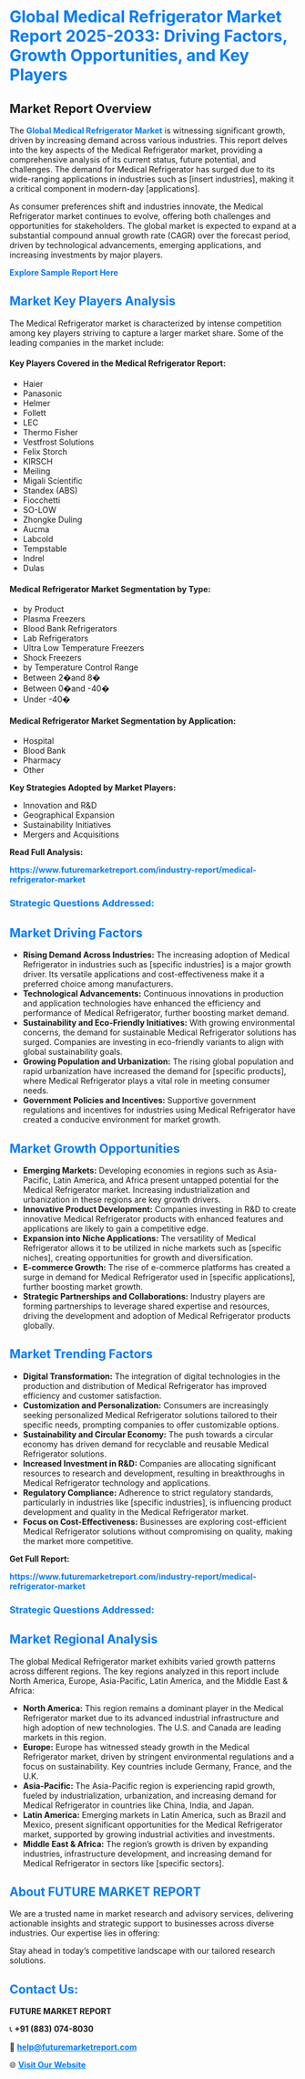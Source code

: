 <h1 style="color: #007BFF;">Global Medical Refrigerator Market Report 2025-2033: Driving Factors, Growth Opportunities, and Key Players</h1>

<section id="overview">
<h2>Market Report Overview</h2>
<p>The <a href="https://www.futuremarketreport.com/industry-report/medical-refrigerator-market" style="color: #007BFF; text-decoration: none;"><strong>Global Medical Refrigerator Market</strong></a> is witnessing significant growth, driven by increasing demand across various industries. This report delves into the key aspects of the Medical Refrigerator market, providing a comprehensive analysis of its current status, future potential, and challenges. The demand for Medical Refrigerator has surged due to its wide-ranging applications in industries such as [insert industries], making it a critical component in modern-day [applications].</p>
<p>As consumer preferences shift and industries innovate, the Medical Refrigerator market continues to evolve, offering both challenges and opportunities for stakeholders. The global market is expected to expand at a substantial compound annual growth rate (CAGR) over the forecast period, driven by technological advancements, emerging applications, and increasing investments by major players.</p>
</section>

<section id="overview">
<p><a href="https://www.futuremarketreport.com/request-sample/reportId=91322" style="color: #007BFF; text-decoration: none;"><strong>Explore Sample Report Here</strong></a></p>
</section>

<section id="key-players">
<h2 style="color: #007BFF;">Market Key Players Analysis</h2>
<p>The Medical Refrigerator market is characterized by intense competition among key players striving to capture a larger market share. Some of the leading companies in the market include:</p>
<h4>Key Players Covered in the Medical Refrigerator Report:</h4>
<ul><li>Haier</li><li>Panasonic</li><li>Helmer</li><li>Follett</li><li>LEC</li><li>Thermo Fisher</li><li>Vestfrost Solutions</li><li>Felix Storch</li><li>KIRSCH</li><li>Meiling</li><li>Migali Scientific</li><li>Standex (ABS)</li><li>Fiocchetti</li><li>SO-LOW</li><li>Zhongke Duling</li><li>Aucma</li><li>Labcold</li><li>Tempstable</li><li>Indrel</li><li>Dulas</li></ul>
<h4>Medical Refrigerator Market Segmentation by Type:</h4>
<ul><li>by Product</li><li>Plasma Freezers</li><li>Blood Bank Refrigerators</li><li>Lab Refrigerators</li><li>Ultra Low Temperature Freezers</li><li>Shock Freezers</li><li>by Temperature Control Range</li><li>Between 2�and 8�</li><li>Between 0�and -40�</li><li>Under -40�</li></ul>

<h4>Medical Refrigerator Market Segmentation by Application:</h4>
<ul><li>Hospital</li><li>Blood Bank</li><li>Pharmacy</li><li>Other</li></ul>
<p><strong>Key Strategies Adopted by Market Players:</strong></p>
<ul>
<li>Innovation and R&D</li>
<li>Geographical Expansion</li>
<li>Sustainability Initiatives</li>
<li>Mergers and Acquisitions</li>
</ul>
</section>

<section>
<p><strong>Read Full Analysis: </strong></p><a href="https://www.futuremarketreport.com/industry-report/medical-refrigerator-market" style="color: #007BFF; text-decoration: none;"><strong>https://www.futuremarketreport.com/industry-report/medical-refrigerator-market</strong></a>
<h3 style="color: #007BFF;">Strategic Questions Addressed:</h3>
</section>

<section id="driving-factors">
<h2 style="color: #007BFF;">Market Driving Factors</h2>
<ul>
<li><strong>Rising Demand Across Industries:</strong> The increasing adoption of Medical Refrigerator in industries such as [specific industries] is a major growth driver. Its versatile applications and cost-effectiveness make it a preferred choice among manufacturers.</li>
<li><strong>Technological Advancements:</strong> Continuous innovations in production and application technologies have enhanced the efficiency and performance of Medical Refrigerator, further boosting market demand.</li>
<li><strong>Sustainability and Eco-Friendly Initiatives:</strong> With growing environmental concerns, the demand for sustainable Medical Refrigerator solutions has surged. Companies are investing in eco-friendly variants to align with global sustainability goals.</li>
<li><strong>Growing Population and Urbanization:</strong> The rising global population and rapid urbanization have increased the demand for [specific products], where Medical Refrigerator plays a vital role in meeting consumer needs.</li>
<li><strong>Government Policies and Incentives:</strong> Supportive government regulations and incentives for industries using Medical Refrigerator have created a conducive environment for market growth.</li>
</ul>
</section>

<section id="growth-opportunities">
<h2 style="color: #007BFF;">Market Growth Opportunities</h2>
<ul>
<li><strong>Emerging Markets:</strong> Developing economies in regions such as Asia-Pacific, Latin America, and Africa present untapped potential for the Medical Refrigerator market. Increasing industrialization and urbanization in these regions are key growth drivers.</li>
<li><strong>Innovative Product Development:</strong> Companies investing in R&D to create innovative Medical Refrigerator products with enhanced features and applications are likely to gain a competitive edge.</li>
<li><strong>Expansion into Niche Applications:</strong> The versatility of Medical Refrigerator allows it to be utilized in niche markets such as [specific niches], creating opportunities for growth and diversification.</li>
<li><strong>E-commerce Growth:</strong> The rise of e-commerce platforms has created a surge in demand for Medical Refrigerator used in [specific applications], further boosting market growth.</li>
<li><strong>Strategic Partnerships and Collaborations:</strong> Industry players are forming partnerships to leverage shared expertise and resources, driving the development and adoption of Medical Refrigerator products globally.</li>
</ul>
</section>

<section id="trending-factors">
<h2 style="color: #007BFF;">Market Trending Factors</h2>
<ul>
<li><strong>Digital Transformation:</strong> The integration of digital technologies in the production and distribution of Medical Refrigerator has improved efficiency and customer satisfaction.</li>
<li><strong>Customization and Personalization:</strong> Consumers are increasingly seeking personalized Medical Refrigerator solutions tailored to their specific needs, prompting companies to offer customizable options.</li>
<li><strong>Sustainability and Circular Economy:</strong> The push towards a circular economy has driven demand for recyclable and reusable Medical Refrigerator solutions.</li>
<li><strong>Increased Investment in R&D:</strong> Companies are allocating significant resources to research and development, resulting in breakthroughs in Medical Refrigerator technology and applications.</li>
<li><strong>Regulatory Compliance:</strong> Adherence to strict regulatory standards, particularly in industries like [specific industries], is influencing product development and quality in the Medical Refrigerator market.</li>
<li><strong>Focus on Cost-Effectiveness:</strong> Businesses are exploring cost-efficient Medical Refrigerator solutions without compromising on quality, making the market more competitive.</li>
</ul>
</section>

<section>
<p><strong>Get Full Report: </strong></p><a href="https://www.futuremarketreport.com/industry-report/medical-refrigerator-market" style="color: #007BFF; text-decoration: none;"><strong>https://www.futuremarketreport.com/industry-report/medical-refrigerator-market</strong></a>
<h3 style="color: #007BFF;">Strategic Questions Addressed:</h3>
</section>


<section id="regional-analysis">
<h2 style="color: #007BFF;">Market Regional Analysis</h2>
<p>The global Medical Refrigerator market exhibits varied growth patterns across different regions. The key regions analyzed in this report include North America, Europe, Asia-Pacific, Latin America, and the Middle East & Africa:</p>
<ul>
<li><strong>North America:</strong> This region remains a dominant player in the Medical Refrigerator market due to its advanced industrial infrastructure and high adoption of new technologies. The U.S. and Canada are leading markets in this region.</li>
<li><strong>Europe:</strong> Europe has witnessed steady growth in the Medical Refrigerator market, driven by stringent environmental regulations and a focus on sustainability. Key countries include Germany, France, and the U.K.</li>
<li><strong>Asia-Pacific:</strong> The Asia-Pacific region is experiencing rapid growth, fueled by industrialization, urbanization, and increasing demand for Medical Refrigerator in countries like China, India, and Japan.</li>
<li><strong>Latin America:</strong> Emerging markets in Latin America, such as Brazil and Mexico, present significant opportunities for the Medical Refrigerator market, supported by growing industrial activities and investments.</li>
<li><strong>Middle East & Africa:</strong> The region’s growth is driven by expanding industries, infrastructure development, and increasing demand for Medical Refrigerator in sectors like [specific sectors].</li>
</ul>
</section>

<footer>
<h2 style="color: #007BFF;">About FUTURE MARKET REPORT</h2>
<p>We are a trusted name in market research and advisory services, delivering actionable insights and strategic support to businesses across diverse industries. Our expertise lies in offering:</p>

<p>Stay ahead in today’s competitive landscape with our tailored research solutions.</p>

<h2 style="color: #007BFF;">Contact Us:</h2>
<p><strong>FUTURE MARKET REPORT</strong></p>
<p>📞 <strong>+91 (883) 074-8030</strong></p>
<p>📧 <strong><a href="mailto:help@futuremarketreport.com" style="color: #007BFF;">help@futuremarketreport.com</a></strong></p>
<p>🌐 <strong><a href="https://www.futuremarketreport.com/" style="color: #007BFF;">Visit Our Website</a></strong></p>
</footer>